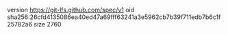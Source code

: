 version https://git-lfs.github.com/spec/v1
oid sha256:26cfd4135086ea40ed47a69fff63241a3e5962cb7b39f711edb7b6c1f25782a6
size 2760
